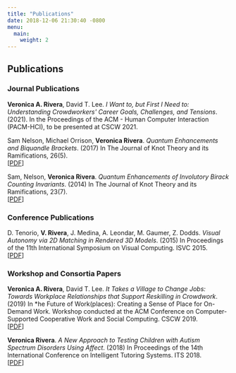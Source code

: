 ```yaml
---
title: "Publications"
date: 2018-12-06 21:30:40 -0800
menu:
  main:
    weight: 2
---
```



## Publications

### Journal Publications
**Veronica A. Rivera**, David T. Lee. *I Want to, but First I Need to: Understanding Crowdworkers' Career Goals, Challenges, and Tensions*. (2021). In the Proceedings of the ACM - Human Computer Interaction (PACM-HCI), to be presented at CSCW 2021.  
<!--\[[PDF of pre-print][AMT]\]--> 

Sam Nelson, Michael Orrison, **Veronica Rivera**. *Quantum Enhancements and Biquandle Brackets*. (2017) In The Journal of Knot Theory and its Ramifications, 26(5).  
\[[PDF][biquandle]\]

Sam, Nelson, **Veronica Rivera**. *Quantum Enhancements of Involutory Birack Counting Invariants*. (2014) In The Journal of Knot Theory and its Ramifications, 23(7).  
\[[PDF][invariants]\]

### Conference Publications
D. Tenorio, **V. Rivera**, J. Medina, A. Leondar, M. Gaumer, Z. Dodds. *Visual Autonomy via 2D Matching in Rendered 3D Models*. (2015) In Proceedings of the 11th International Symposium on Visual Computing. ISVC 2015.  
\[[PDF][isvc15]\]

### Workshop and Consortia Papers 
**Veronica A. Rivera**, David T. Lee. *It Takes a Village to Change Jobs: Towards Workplace Relationships that Support Reskilling in Crowdwork*. (2019) In *he Future of Work(places): Creating a Sense of Place for On-Demand Work. Workshop conducted at the ACM Conference on Computer-Supported Cooperative Work and Social Computing. CSCW 2019.  
\[[PDF][cscw19]\]

**Veronica Rivera**. *A New Approach to Testing Children with Autism Spectrum Disorders Using Affect*. (2018) In Proceedings of the 14th International Conference on Intelligent Tutoring Systems. ITS 2018.  
\[[PDF][its18]\]

[biquandle]: /docs/biquandle-brackets.pdf
[invariants]: /docs/counting-invariants.pdf
[cscw19]: /docs/cscw19-workshop.pdf
[its18]: /docs/its-dc.pdf
[isvc15]: /docs/visual-autonomy.pdf
